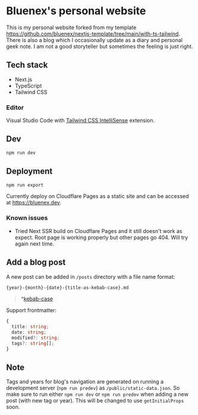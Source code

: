 # Bluenex's personal website

This is my personal website forked from my template https://github.com/bluenex/nextjs-template/tree/main/with-ts-tailwind. There is also a blog which I occasionally update as a diary and personal geek note. I am not a good storyteller but sometimes the feeling is just right.

## Tech stack

- Next.js
- TypeScript
- Tailwind CSS

### Editor

Visual Studio Code with [Tailwind CSS IntelliSense](https://marketplace.visualstudio.com/items?itemName=bradlc.vscode-tailwindcss) extension.

## Dev

```sh
npm run dev
```

## Deployment

```sh
npm run export
```

Currently deploy on Cloudflare Pages as a static site and can be accessed at https://bluenex.dev.

### Known issues

- Tried Next SSR build on Cloudflare Pages and it still doesn't work as expect. Root page is working properly but other pages go 404. Will try again next time.

## Add a blog post

A new post can be added in `/posts` directory with a file name format:

```txt
{year}-{month}-{date}-{title-as-kebab-case}.md
```

 > *[kebab-case](https://en.wiktionary.org/wiki/kebab_case)

Support frontmatter:

```ts
{
  title: string;
  date: string;
  modified?: string;
  tags?: string[];
}
```

## Note

Tags and years for blog's navigation are generated on running a development server (`npm run predev`) as `/public/static-data.json`. So make sure to run either `npm run dev` or `npm run predev` when adding a new post (with new tag or year). This will be changed to use `getInitialProps` soon.


